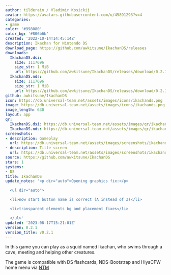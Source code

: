 ```yaml
---
author: tilderain / Vladimir Kosickij
avatar: https://avatars.githubusercontent.com/u/45891293?v=4
categories:
- game
color: '#998080'
color_bg: '#806b6b'
created: '2022-10-14T14:45:14Z'
description: Ikachan for Nintendo DS
download_page: https://github.com/awkitsune/IkachanDS/releases
downloads:
  IkachanDS.dsi:
    size: 1117696
    size_str: 1 MiB
    url: https://github.com/awkitsune/IkachanDS/releases/download/0.2.1/IkachanDS.dsi
  IkachanDS.nds:
    size: 1117696
    size_str: 1 MiB
    url: https://github.com/awkitsune/IkachanDS/releases/download/0.2.1/IkachanDS.nds
github: awkitsune/IkachanDS
icon: https://db.universal-team.net/assets/images/icons/ikachands.png
image: https://db.universal-team.net/assets/images/icons/ikachands.png
image_length: 630
layout: app
qr:
  IkachanDS.dsi: https://db.universal-team.net/assets/images/qr/ikachands-dsi.png
  IkachanDS.nds: https://db.universal-team.net/assets/images/qr/ikachands-nds.png
screenshots:
- description: Gameplay
  url: https://db.universal-team.net/assets/images/screenshots/ikachands/gameplay.png
- description: Title screen
  url: https://db.universal-team.net/assets/images/screenshots/ikachands/title-screen.png
source: https://github.com/awkitsune/IkachanDS
stars: 1
systems:
- DS
title: IkachanDS
update_notes: '<p dir="auto">Opening graphics fix:</p>

  <ul dir="auto">

  <li>now start button name is correct (A instead of Z)</li>

  <li>transparent elements bg and placement fixes</li>

  </ul>'
updated: '2023-08-17T15:21:01Z'
version: 0.2.1
version_title: v0.2.1
---
```

In this game you can play as a squid named Ikachan, who swims through a cave, meeting and helping other creatures.

The game is compatible with DS flashcards, NDS-Bootstrap and HiyaCFW home menu via [NTM](/ds/NTM)